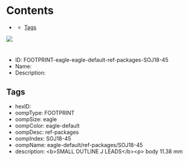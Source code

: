 



Contents
========

* [](#)
	* [Tags](#tags)
  
![][im]
# 

- ID: FOOTPRINT-eagle-eagle-default-ref-packages-SOJ18-45
- Name: 
- Description: 

## Tags

- hexID: 
- oompType: FOOTPRINT
- oompSize: eagle
- oompColor: eagle-default
- oompDesc: ref-packages
- oompIndex: SOJ18-45
- oompName: eagle-default/ref-packages/SOJ18-45
- description: &lt;b&gt;SMALL OUTLINE J LEADS&lt;/b&gt;&lt;p&gt;&#xD;
body 11.38 mm



[im]: image.png
